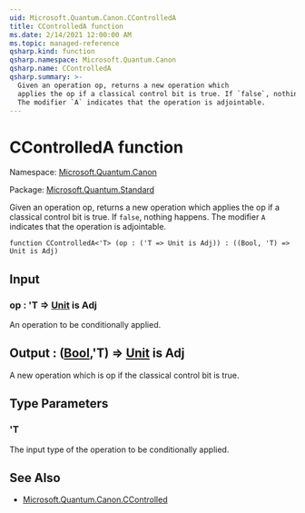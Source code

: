 ```yaml
---
uid: Microsoft.Quantum.Canon.CControlledA
title: CControlledA function
ms.date: 2/14/2021 12:00:00 AM
ms.topic: managed-reference
qsharp.kind: function
qsharp.namespace: Microsoft.Quantum.Canon
qsharp.name: CControlledA
qsharp.summary: >-
  Given an operation op, returns a new operation which
  applies the op if a classical control bit is true. If `false`, nothing happens.
  The modifier `A` indicates that the operation is adjointable.
---
```


# CControlledA function

Namespace: [Microsoft.Quantum.Canon](xref:Microsoft.Quantum.Canon)

Package: [Microsoft.Quantum.Standard](https://nuget.org/packages/Microsoft.Quantum.Standard)


Given an operation op, returns a new operation whichapplies the op if a classical control bit is true. If `false`, nothing happens.The modifier `A` indicates that the operation is adjointable.

```qsharp
function CControlledA<'T> (op : ('T => Unit is Adj)) : ((Bool, 'T) => Unit is Adj)
```


## Input

### op : 'T => [Unit](xref:microsoft.quantum.lang-ref.unit)  is Adj

An operation to be conditionally applied.



## Output : ([Bool](xref:microsoft.quantum.lang-ref.bool),'T) => [Unit](xref:microsoft.quantum.lang-ref.unit)  is Adj

A new operation which is op if the classical control bit is true.

## Type Parameters

### 'T

The input type of the operation to be conditionally applied.

## See Also

- [Microsoft.Quantum.Canon.CControlled](xref:Microsoft.Quantum.Canon.CControlled)